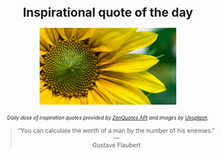 
<div align="center">

# Inspirational quote of the day

<img src="./data/photo.jpeg" alt="Beautiful nature photo" width="320" height="180">

<sub><i>Daily dose of inspiration quotes provided by [ZenQuotes API](https://zenquotes.io/) and images by [Unsplash](https://unsplash.com/).</i></sub>


<blockquote>&ldquo;You can calculate the worth of a man by the number of his enemies.&rdquo; &mdash; <footer>Gustave Flaubert</footer></blockquote>

</div>
